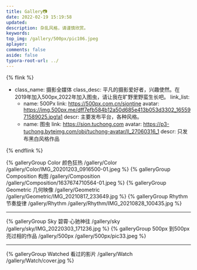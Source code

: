 ```yaml
---
title: Gallery📷
date: 2022-02-19 15:19:58
updated:
description: 杂乱风格，请谨慎欣赏。
keywords:
top_img: /gallery/500px/pic106.jpeg
aplayer:
comments: false
aside: false
typora-root-url: ../
---
```


{% flink %}
- class_name: 摄影全媒体
  class_desc: 平凡的摄影爱好者，兴趣使然。在2019年加入500px,2022年加入图虫，请让我在旷野里野蛮生长吧。
  link_list:
    - name: 500Px
      link: https://500px.com.cn/siontine
      avatar: https://img.500px.me/dff7efb584b12a50d685e413b053d3302_1655971589025.jpg!a1
      descr: 主要发布平台，各种风格。
    - name: 图虫
      link: https://sion.tuchong.com
      avatar: https://p3-tuchong.byteimg.com/obj/tuchong-avatar/ll_27060316_1
      descr: 只发布黑白风格作品
      
{% endflink %}

<div class="gallery-group-main">
{% galleryGroup Color 颜色狂热 /gallery/Color /gallery/Color/IMG_20201203_0916500-01.jpeg %}
{% galleryGroup Composition 构图 /gallery/Composition /gallery/Composition/1637674710564-01.jpeg %}
{% galleryGroup Geometric 几何映像 /gallery/Geometric /gallery/Geometric/IMG_20210817_233649.jpg %}
{% galleryGroup Rhythm 节奏旋律 /gallery/Rhythm /gallery/Rhythm/IMG_20210828_100435.jpg %}
</div>

------

<div class="gallery-group-main">
{% galleryGroup Sky 碧霄·心驰神往 /gallery/sky /gallery/sky/IMG_20220303_171236.jpg %}
{% galleryGroup 500px 到500px亮过相的作品 /gallery/500px /gallery/500px/pic33.jpeg %}
</div>

----

<div class="gallery-group-main">
{% galleryGroup Watched 看过的影片 /gallery/Watch /gallery/Watch/cover.jpg %}
</div>